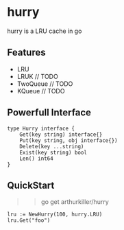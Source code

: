 # hurry
hurry is a LRU cache in go

## Features
* LRU
* LRUK // TODO
* TwoQueue // TODO
* KQueue // TODO

## Powerfull Interface

``` golang
type Hurry interface {
	Get(key string) interface{}
	Put(key string, obj interface{})
	Delete(key ...string)
	Exist(key string) bool
	Len() int64
}
```

## QuickStart
>> go get arthurkiller/hurry

```golang
lru := NewHurry(100, hurry.LRU)
lru.Get("foo")
```
